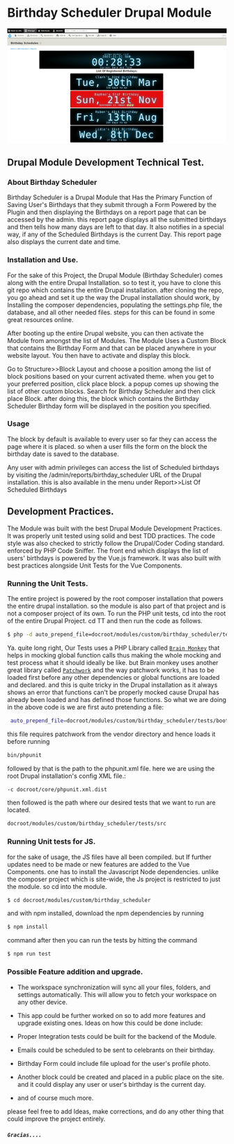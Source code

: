 # Birthday Scheduler Drupal Module
![Screenshot of the Birthday Scheduler Module](docroot/modules/custom/birthday_scheduler/birthday_scheduler.png)
## Drupal Module Development Technical Test.
	


### About Birthday Scheduler
Birthday Scheduler is a Drupal Module that Has the Primary Function of Saving User's Birthdays that they submit through a Form Powered by the Plugin and then displaying the Birthdays on a report page that can be accessed by the admin. this report page displays all the submitted birthdays and then tells how many days are left to that day. It also notifies in a special way, if any of the Scheduled Birthdays is the current Day.
This report page also displays the current date and time.

### Installation and Use.
For the sake of this Project, the Drupal Module (Birthday Scheduler) comes along with the entire Drupal Installation. so to test it, you have to clone this git repo which contains the entire Drupal installation.
after cloning the repo, you go ahead and set it up the way the Drupal installation should work, by Installing the composer dependencies, populating the settings.php file, the database, and all other needed files.
steps for this can be found in some great resources online.

After booting up the entire Drupal website, you can then activate the Module from amongst the list of Modules.
The Module Uses a Custom Block that contains the Birthday Form and that can be placed anywhere in your website layout.
You then have to activate and display this block.

Go to Structure>>Block Layout and choose a position among the list of block positions based on your current activated theme.
when you get to your preferred position, click place block. a popup comes up showing the list of other custom blocks. Search for Birthday Scheduler and then click place Block.
after doing this, the block which contains the Birthday Scheduler Birthday form will be displayed in the position you specified.

### Usage
The block by default is available to every user so far they can access the page where it is placed.
so when a user fills the form on the block the birthday date is saved to the database.

Any user with admin privileges can access the list of Scheduled birthdays by visiting the /admin/reports/birthday_scheduler URL of the Drupal installation.  this is also available in the menu under Report>>List Of Scheduled Birthdays

## Development Practices.
The Module was built with the best Drupal Module Development Practices. It was properly unit tested using solid and best TDD practices.
The code style was also checked to strictly follow the Drupal/Coder Coding standard. enforced by PHP Code Sniffer.
The front end which displays the list of users' birthdays is powered by the Vue.js framework. It was also built with best practices alongside Unit Tests for the Vue Components.

### Running the Unit Tests.
The entire project is powered by the root composer installation that powers the entire drupal installation. so the module is also part of that project and is not a composer project of its own.
To run the PHP unit tests, cd into the root of the entire Drupal Project.
cd TT
and then run the code as follows.
```bash
$ php -d auto_prepend_file=docroot/modules/custom/birthday_scheduler/tests/bootstrap.php bin/phpunit -c docroot/core/phpunit.xml.dist docroot/modules/custom/birthday_scheduler/tests/src
```
Ya. quite long right, Our Tests uses a PHP Library called [`Brain Monkey`](https://giuseppe-mazzapica.gitbook.io/brain-monkey/)   that helps in mocking global function calls thus making the whole mocking and test process what it should ideally be like.
but Brain monkey uses another great library called [`Patchwork`](https://patchwork2.org/) and the way patchwork works, it has to be loaded first before any other dependencies or global functions are loaded and declared. and this is quite tricky in the Drupal installation as it always shows an error that functions can't be properly mocked cause Drupal has already been loaded and has defined those functions.
So what we are doing in the above code is we are first auto pretending a file:
```bash
 auto_prepend_file=docroot/modules/custom/birthday_scheduler/tests/bootstrap.php
 ```
this file requires patchwork from the vendor directory and hence loads it before running
```bash
bin/phpunit
```
followed by that is the path to the phpunit.xml file. here we are using the root Drupal installation's config XML file.:
```bash
-c docroot/core/phpunit.xml.dist
```
then followed is the path where our desired tests that we want to run are located.
```bash
docroot/modules/custom/birthday_scheduler/tests/src
```

### Running Unit tests for JS.
for the sake of usage, the JS files have all been compiled. but If further updates need to be made or new features are added to the Vue Components. one has to install the Javascript Node dependencies. unlike the composer project which is site-wide, the Js project is restricted to just the module.
so cd into the module.
```bash
$ cd docroot/modules/custom/birthday_scheduler
```
and with  npm installed, download the npm dependencies by running 
```bash 
$ npm install 
``` 
command after then you can run the tests by hitting the command
```bash 
$ npm run test
``` 
 ### Possible Feature addition and upgrade.
 - The workspace synchronization will sync all your files, folders, and settings automatically. This will allow you to fetch your workspace on any other device.

 - This app could be further worked on so to add more features and upgrade existing ones. Ideas on how this could be done include:
 - Proper Integration tests could be built for the backend of the Module.
 - Emails could be scheduled to be sent to celebrants on their birthday.
 - Birthday Form could include file upload for the user's profile photo.
 - Another block could be created and placed in a public place on the site. and it could display any user or user's birthday is the current day.

 - and of course much more.

please feel free to add Ideas, make corrections, and do any other thing that could improve the project entirely.
##### ```Gracias....```

